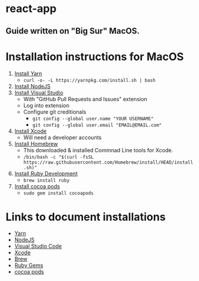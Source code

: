 # react-app

## Guide written on "Big Sur" MacOS.

# Installation instructions for MacOS
1. [Install Yarn](https://classic.yarnpkg.com/en/docs/install/)
   * ```curl -o- -L https://yarnpkg.com/install.sh | bash```
2. [Install NodeJS](https://nodejs.org/en/download/)
3. [Install Visual Studio](https://code.visualstudio.com/)
   * With "GitHub Pull Requests and Issues" extension
   * Log into extension
   * Configure git creditionals
     * ```git config --global user.name "YOUR USERNAME"```
     * ```git config --global user.email "EMAIL@EMAIL.com"```
3. [Install Xcode](https://developer.apple.com/xcode/)
   * Will need a developer accounts
4. [Install Homebrew](https://brew.sh/)
   * This downloaded & installed Commnad Line tools for Xcode.
   * ```/bin/bash -c "$(curl -fsSL https://raw.githubusercontent.com/Homebrew/install/HEAD/install.sh)"```
5. [Install Ruby Development](https://rubygems.org/pages/download)
   * ```brew install ruby```
6. [Install cocoa pods](https://cocoapods.org)
   * ```sudo gem install cocoapods```

# Links to document installations
* [Yarn](https://classic.yarnpkg.com/en/docs/install/)
* [NodeJS](https://nodejs.org/en/download/)
* [Visual Studio Code](https://code.visualstudio.com/)
* [Xcode](https://developer.apple.com/xcode/)
* [Brew](https://brew.sh/)
* [Ruby Gems](https://rubygems.org/pages/download)
* [cocoa pods](https://cocoapods.org)
